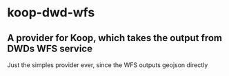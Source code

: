 # koop-dwd-wfs

## A provider for Koop, which takes the output from DWDs WFS service

Just the simples provider ever, since the WFS outputs geojson directly
